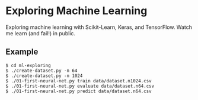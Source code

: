 # Exploring Machine Learning

Exploring machine learning with Scikit-Learn, Keras, and TensorFlow. Watch me learn (and fail!) in public.

## Example

```console
$ cd ml-exploring
$ ./create-dataset.py -n 64
$ ./create-dataset.py -n 1024
$ ./01-first-neural-net.py train data/dataset.n1024.csv
$ ./01-first-neural-net.py evaluate data/dataset.n64.csv
$ ./01-first-neural-net.py predict data/dataset.n64.csv
```
